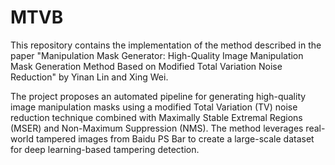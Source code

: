# MTVB
This repository contains the implementation of the method described in the paper "Manipulation Mask Generator: High-Quality Image Manipulation Mask Generation Method Based on Modified Total Variation Noise Reduction" by Yinan Lin and Xing Wei.

The project proposes an automated pipeline for generating high-quality image manipulation masks using a modified Total Variation (TV) noise reduction technique combined with Maximally Stable Extremal Regions (MSER) and Non-Maximum Suppression (NMS). The method leverages real-world tampered images from Baidu PS Bar to create a large-scale dataset for deep learning-based tampering detection.
